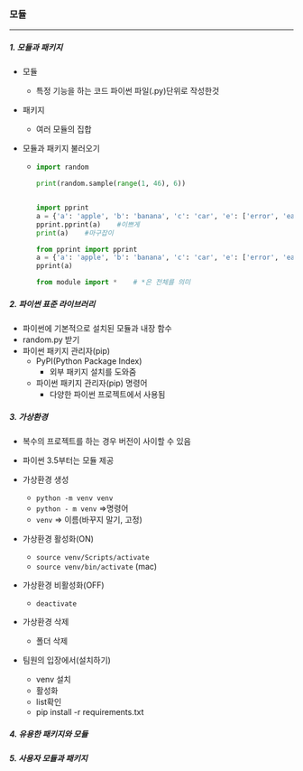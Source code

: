 ### 모듈

---

##### 1. 모듈과 패키지

- 모듈

  - 특정 기능을 하는 코드 파이썬 파일(.py)단위로 작성한것

- 패키지

  - 여러 모듈의 집합

- 모듈과 패키지 불러오기

  - ```python
    import random
    
    print(random.sample(range(1, 46), 6))
    
    
    import pprint
    a = {'a': 'apple', 'b': 'banana', 'c': 'car', 'e': ['error', 'eat']}
    pprint.pprint(a)	#이쁘게
    print(a)	#마구잡이
    
    from pprint import pprint
    a = {'a': 'apple', 'b': 'banana', 'c': 'car', 'e': ['error', 'eat']}
    pprint(a)
    
    from module import *	# *은 전체를 의미
    ```

##### 2. 파이썬 표준 라이브러리

- 파이썬에 기본적으로 설치된 모듈과 내장 함수
- random.py 받기
- 파이썬 패키지 관리자(pip)
  - PyPI(Python Package Index)
    - 외부 패키지 설치를 도와줌
  - 파이썬 패키지 관리자(pip) 명령어
    - 다양한 파이썬 프로젝트에서 사용됨

##### 3. 가상환경

- 복수의 프로젝트를 하는 경우 버전이 사이할 수 있음
- 파이썬 3.5부터는 모듈 제공
- 가상환경 생성
  - `python -m venv venv`
  - `python - m venv` =>명령어
  - `venv` => 이름(바꾸지 말기, 고정)

- 가상환경 활성화(ON)
  - `source venv/Scripts/activate`
  - `source venv/bin/activate` (mac)

- 가상환경 비활성화(OFF)
  - `deactivate`

- 가상환경 삭제
  - 폴더 삭제

- 팀원의 입장에서(설치하기)
  - venv 설치
  - 활성화
  - list확인
  - pip install -r requirements.txt


##### 4. 유용한 패키지와 모듈

##### 5. 사용자 모듈과 패키지


